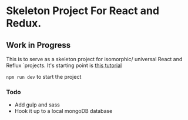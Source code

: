 # Skeleton Project For React and Redux.
## Work in Progress

This is to serve as a skeleton project for isomorphic/ universal React and Reflux `projects. It's starting point is [this tutorial](https://medium.com/@bananaoomarang/handcrafting-an-isomorphic-redux-application-with-love-40ada4468af4#.fzbj5rhs1)

`npm run dev` to start the project

### Todo
* Add gulp and sass
* Hook it up to a local mongoDB database